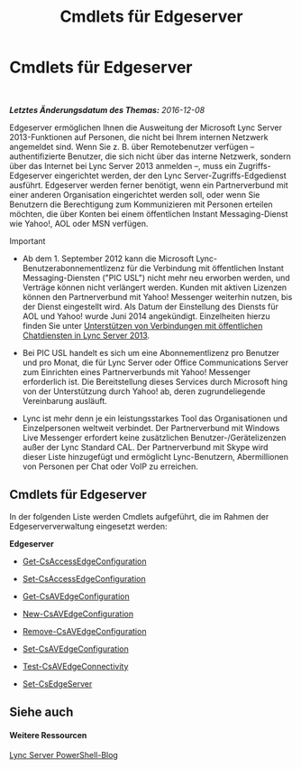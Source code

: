 ﻿---
title: Cmdlets für Edgeserver
TOCTitle: Cmdlets für Edgeserver
ms:assetid: 1a5427f4-a0d1-4652-8135-91333158ffc8
ms:mtpsurl: https://technet.microsoft.com/de-de/library/Gg415635(v=OCS.15)
ms:contentKeyID: 49293330
ms.date: 12/10/2016
mtps_version: v=OCS.15
ms.translationtype: HT
---

# Cmdlets für Edgeserver

 

_**Letztes Änderungsdatum des Themas:** 2016-12-08_

Edgeserver ermöglichen Ihnen die Ausweitung der Microsoft Lync Server 2013-Funktionen auf Personen, die nicht bei Ihrem internen Netzwerk angemeldet sind. Wenn Sie z. B. über Remotebenutzer verfügen – authentifizierte Benutzer, die sich nicht über das interne Netzwerk, sondern über das Internet bei Lync Server 2013 anmelden –, muss ein Zugriffs-Edgeserver eingerichtet werden, der den Lync Server-Zugriffs-Edgedienst ausführt. Edgeserver werden ferner benötigt, wenn ein Partnerverbund mit einer anderen Organisation eingerichtet werden soll, oder wenn Sie Benutzern die Berechtigung zum Kommunizieren mit Personen erteilen möchten, die über Konten bei einem öffentlichen Instant Messaging-Dienst wie Yahoo\!, AOL oder MSN verfügen.


> [!IMPORTANT]
> <UL>
> <LI>
> <P>Ab dem 1. September 2012 kann die Microsoft Lync-Benutzerabonnementlizenz für die Verbindung mit öffentlichen Instant Messaging-Diensten ("PIC USL") nicht mehr neu erworben werden, und Verträge können nicht verlängert werden. Kunden mit aktiven Lizenzen können den Partnerverbund mit Yahoo! Messenger weiterhin nutzen, bis der Dienst eingestellt wird. Als Datum der Einstellung des Diensts für AOL und Yahoo! wurde Juni 2014 angekündigt. Einzelheiten hierzu finden Sie unter <A href="lync-server-2013-support-for-public-instant-messenger-connectivity.md">Unterstützen von Verbindungen mit öffentlichen Chatdiensten in Lync Server 2013</A>.</P>
> <LI>
> <P>Bei PIC&nbsp;USL handelt es sich um eine Abonnementlizenz pro Benutzer und pro Monat, die für Lync&nbsp;Server oder Office&nbsp;Communications&nbsp;Server zum Einrichten eines Partnerverbunds mit Yahoo! Messenger erforderlich ist. Die Bereitstellung dieses Services durch Microsoft hing von der Unterstützung durch Yahoo! ab, deren zugrundeliegende Vereinbarung ausläuft.</P>
> <LI>
> <P>Lync ist mehr denn je ein leistungsstarkes Tool das Organisationen und Einzelpersonen weltweit verbindet. Der Partnerverbund mit Windows Live Messenger erfordert keine zusätzlichen Benutzer-/Gerätelizenzen außer der Lync Standard CAL. Der Partnerverbund mit Skype wird dieser Liste hinzugefügt und ermöglicht Lync-Benutzern, Abermillionen von Personen per Chat oder VoIP zu erreichen.</P></LI></UL>



## Cmdlets für Edgeserver

In der folgenden Liste werden Cmdlets aufgeführt, die im Rahmen der Edgeserververwaltung eingesetzt werden:

**Edgeserver**

  -   
    [Get-CsAccessEdgeConfiguration](get-csaccessedgeconfiguration.md)

  -   
    [Set-CsAccessEdgeConfiguration](set-csaccessedgeconfiguration.md)

  -   
    [Get-CsAVEdgeConfiguration](get-csavedgeconfiguration.md)

  -   
    [New-CsAVEdgeConfiguration](new-csavedgeconfiguration.md)

  -   
    [Remove-CsAVEdgeConfiguration](remove-csavedgeconfiguration.md)

  -   
    [Set-CsAVEdgeConfiguration](set-csavedgeconfiguration.md)

  -   
    [Test-CsAVEdgeConnectivity](test-csavedgeconnectivity.md)

  -   
    [Set-CsEdgeServer](set-csedgeserver.md)

## Siehe auch

#### Weitere Ressourcen

[Lync Server PowerShell-Blog](http://go.microsoft.com/fwlink/?linkid=203150)

